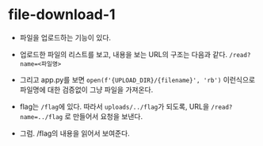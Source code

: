 # file-download-1

- 파일을 업로드하는 기능이 있다. 
- 업로드한 파일의 리스트를 보고, 내용을 보는 URL의 구조는 다음과 같다.
`/read?name=<파일명>`
- 그리고 app.py를 보면 `open(f'{UPLOAD_DIR}/{filename}', 'rb')` 이런식으로 파일명에 대한 검증없이 그냥 파일을 가져온다. 
- flag는 `/flag`에 있다. 따라서 `uploads/../flag`가 되도록, URL을 `/read?name=../flag` 로 만들어서 요청을 보낸다.

- 그럼. /flag의 내용을 읽어서 보여준다.